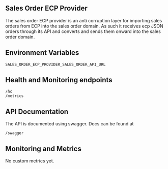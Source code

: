 ## Sales Order ECP Provider 

The sales order ECP provider is an anti corruption layer for importing sales orders from ECP into the sales order domain. As such it receives ecp JSON orders through its API and converts and sends them onward into the sales order domain.

## Environment Variables
```
SALES_ORDER_ECP_PROVIDER_SALES_ORDER_API_URL
```

## Health and Monitoring endpoints
```
/hc
/metrics
```

## API Documentation
The API is documented using swagger. Docs can be found at
```
/swagger
``` 
 
## Monitoring and Metrics

No custom metrics yet.